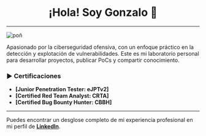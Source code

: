 <h1 align="center">¡Hola! Soy Gonzalo 👋</h1>

---
![poñ](https://github.com/user-attachments/assets/81d0cf6d-baaf-488d-ab05-e7e7ca2f9ed9)




Apasionado por la ciberseguridad ofensiva, con un enfoque práctico en la detección y explotación de vulnerabilidades. Este es mi laboratorio personal para desarrollar proyectos, publicar PoCs y compartir conocimiento.

### ► Certificaciones

* **[Junior Penetration Tester: eJPTv2]**
* **[Certified Red Team Analyst: CRTA]**
* **[Certified Bug Bounty Hunter: CBBH]**
---

Puedes encontrar un desglose completo de mi experiencia profesional en mi perfil de **[LinkedIn](https://www.linkedin.com/in/gonzalo-g%C3%B3mez-martos-2b51722b1/)**.
